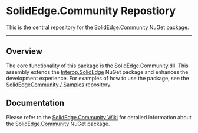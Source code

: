 SolidEdge.Community Repostiory
================
This is the central repository for the [SolidEdge.Community](http://www.nuget.org/packages/SolidEdge.Community) NuGet package.

---

## Overview
The core functionality of this package is the SolidEdge.Community.dll. This assembly extends the [Interop.SolidEdge](http://www.nuget.org/packages/Interop.SolidEdge) NuGet package and enhances the development experience. For examples of how to use the package, see the [SolidEdgeCommunity / Samples](https://github.com/SolidEdgeCommunity/Samples) repository.

## Documentation
Please refer to the [SolidEdge.Community Wiki](https://github.com/SolidEdgeCommunity/SolidEdge.Community/wiki) for detailed information about the [SolidEdge.Community](http://www.nuget.org/packages/SolidEdge.Community) NuGet package.
